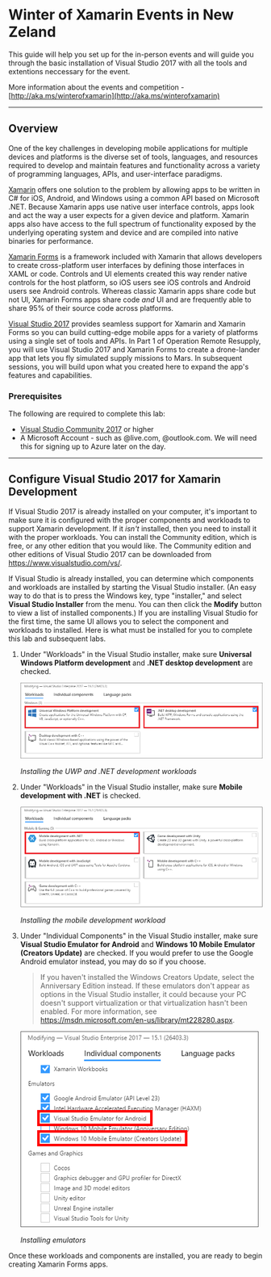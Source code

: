 <a name="HOLTitle"></a>
# Winter of Xamarin Events in New Zeland #
This guide will help you set up for the in-person events and will guide you through the basic installation of Visual Studio 2017 with all the tools and extentions neccessary for the event.

More information about the events and competition - [http://aka.ms/winterofxamarin](http://aka.ms/winterofxamarin)

---

<a name="Overview"></a>
## Overview ##

One of the key challenges in developing mobile applications for multiple devices and platforms is the diverse set of tools, languages, and resources required to develop and maintain features and functionality across a variety of programming languages, APIs, and user-interface paradigms. 

[Xamarin](https://www.xamarin.com/) offers one solution to the problem by allowing apps to be written in C# for iOS, Android, and Windows using a common API based on Microsoft .NET. Because Xamarin apps use native user interface controls, apps look and act the way a user expects for a given device and platform. Xamarin apps also have access to the full spectrum of functionality exposed by the underlying operating system and device and are compiled into native binaries for performance.  

[Xamarin Forms](https://www.xamarin.com/forms) is a framework included with Xamarin that allows developers to create cross-platform user interfaces by defining those interfaces in XAML or code. Controls and UI elements created this way render native controls for the host platform, so iOS users see iOS controls and Android users see Android controls. Whereas classic Xamarin apps share code but not UI, Xamarin Forms apps share code *and* UI and are frequently able to share 95% of their source code across platforms.

[Visual Studio 2017](https://www.visualstudio.com/vs/) provides seamless support for Xamarin and Xamarin Forms so you can build cutting-edge mobile apps for a variety of platforms using a single set of tools and APIs. In Part 1 of Operation Remote Resupply, you will use Visual Studio 2017 and Xamarin Forms to create a drone-lander app that lets you fly simulated supply missions to Mars. In subsequent sessions, you will build upon what you created here to expand the app's features and capabilities.

<a name="Prerequisites"></a>
### Prerequisites ###

The following are required to complete this lab:

- [Visual Studio Community 2017](https://www.visualstudio.com/vs/) or higher
- A Microsoft Account - such as @live.com, @outlook.com. We will need this for signing up to Azure later on the day.  


---
<a name="Config"></a>
## Configure Visual Studio 2017 for Xamarin Development ##

If Visual Studio 2017 is already installed on your computer, it's important to make sure it is configured with the proper components and workloads to support Xamarin development. If it *isn't* installed, then you need to install it with the proper workloads. You can install the Community edition, which is free, or any other edition that you would like. The Community edition and other editions of Visual Studio 2017 can be downloaded from https://www.visualstudio.com/vs/.

If Visual Studio is already installed, you can determine which components and workloads are installed by starting the Visual Studio installer. (An easy way to do that is to press the Windows key, type "installer," and select **Visual Studio Installer** from the menu. You can then click the **Modify** button to view a list of installed components.) If you are installing Visual Studio for the first time, the same UI allows you to select the component and workloads to installed. Here is what must be installed for you to complete this lab and subsequent labs. 

1. Under "Workloads" in the Visual Studio installer, make sure **Universal Windows Platform development** and **.NET desktop development** are checked.

    ![Installing the UWP and .NET development workloads](Images/workload-1.png)

    _Installing the UWP and .NET development workloads_

1. Under "Workloads" in the Visual Studio installer, make sure **Mobile development with .NET** is checked.

    ![Installing the mobile development workload](Images/workload-2.png)

    _Installing the mobile development workload_

1. Under "Individual Components" in the Visual Studio installer, make sure **Visual Studio Emulator for Android** and **Windows 10 Mobile Emulator (Creators Update)** are checked. If you would prefer to use the Google Android emulator instead, you may do so if you choose.

	> If you haven't installed the Windows Creators Update, select the Anniversary Edition instead. If these emulators don't appear as options in the Visual Studio installer, it could because your PC doesn't support virtualization or that virtualization hasn't been enabled. For more information, see https://msdn.microsoft.com/en-us/library/mt228280.aspx.

    ![Installing emulators](Images/workload-3.png)

    _Installing emulators_

Once these workloads and components are installed, you are ready to begin creating Xamarin Forms apps.
